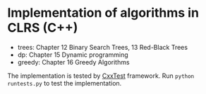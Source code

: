 # Implementation of algorithms in CLRS (C++)

<ul>
    <li> trees: Chapter 12 Binary Search Trees, 13 Red-Black Trees </li>
    <li> dp: Chapter 15 Dynamic programming </li>
    <li> greedy: Chapter 16 Greedy Algorithms </li>
</ul>

The implementation is tested by [CxxTest](http://cxxtest.com/) framework. Run `python runtests.py` to test the implementation.
